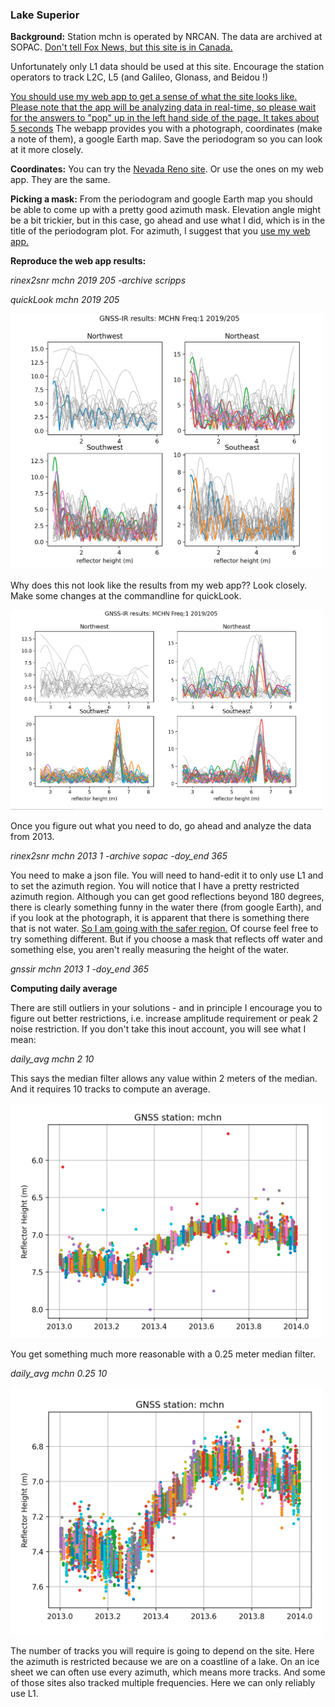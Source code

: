 ### Lake Superior

**Background:** Station mchn is operated by NRCAN. The data are archived at SOPAC. 
[Don't tell Fox News, but this site is in Canada.](canada.png)

Unfortunately only L1 data should be used at this site. Encourage the station operators to 
track L2C, L5 (and Galileo, Glonass, and Beidou !)

[You should use my web app to get a sense of what the site looks like. Please note that the app 
will be analyzing data in real-time, so please wait for the answers to "pop" up in the 
left hand side of the page. It takes about 5 seconds](https://gnss-reflections.org/fancy6?example=mchn)
The webapp provides you with a photograph, coordinates (make a note of them), 
a google Earth map. Save the periodogram so you can look at it more closely.

**Coordinates:** You can try the [Nevada Reno site](http://geodesy.unr.edu/NGLStationPages/stations/MCHN.sta).
Or use the ones on my web app. They are the same.


**Picking a mask:**
From the periodogram and google Earth map you should be able to come up with a pretty good 
azimuth mask.  Elevation angle might be a bit trickier, but in this case, go ahead and 
use what I did, which is in the title of the periodogram plot. For azimuth, I suggest that you 
[use my web app.](https://gnss-reflections.org/rzones)

**Reproduce the web app results:**

*rinex2snr mchn 2019 205 -archive scripps*

*quickLook mchn 2019 205*

<img src="mchn-default.png" width="500">

Why does this not look like the results from my web app?? Look closely. Make some changes
at the commandline for quickLook.


<img src="mchn-better.png" width="500">

Once you figure out what you need to do, go ahead and analyze the data from 2013.

*rinex2snr mchn 2013 1 -archive sopac -doy_end 365*

You need to make a json file. You will need to hand-edit it to only use L1 and to set the azimuth region.
You will notice that I have a pretty restricted azimuth region.  Although you can get
good reflections beyond 180 degrees, there is clearly something funny in the water there
(from google Earth), and if you look at the photograph, it is apparent that there is something 
there that is not water. [So I am going with the safer region.](mchn.json) Of course feel free to try something 
different. But if you choose a mask that reflects off water and something else, you aren't really measuring 
the height of the water.

*gnssir mchn 2013 1 -doy_end 365*

**Computing daily average**

There are still outliers in your solutions - and in principle I encourage you to figure out better 
restrictions, i.e. increase amplitude requirement or peak 2 noise restriction. If you don't take this inout
account, you will see what I mean:

*daily_avg mchn 2 10*

This says the median filter allows any value within 2 meters of the median.  And it requires 10 tracks to compute 
an average.  

<img src="mchn_1.png" width="500">

You get something much more reasonable with a 0.25 meter median filter.

*daily_avg mchn 0.25 10*

<img src="mchn_2.png" width="500">

The number of tracks you will require is going to depend on the site. Here the azimuth is restricted because
we are on a coastline of a lake. On an ice sheet we can often use every azimuth, which means more tracks. And
some of those sites also tracked multiple frequencies. Here we can only reliably use L1.

